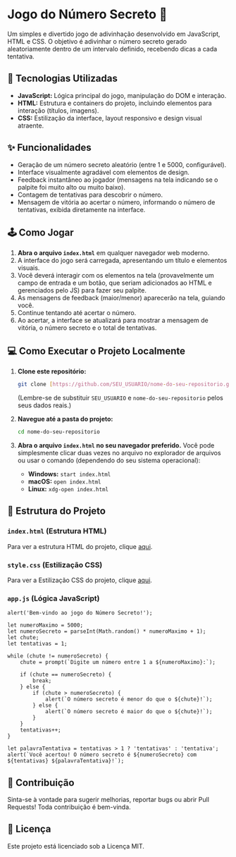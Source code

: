 # Jogo do Número Secreto 🔢
Um simples e divertido jogo de adivinhação desenvolvido em JavaScript, HTML e CSS. O objetivo é adivinhar o número secreto gerado aleatoriamente dentro de um intervalo definido, recebendo dicas a cada tentativa.

## 🚀 Tecnologias Utilizadas
* **JavaScript:** Lógica principal do jogo, manipulação do DOM e interação.
* **HTML:** Estrutura e containers do projeto, incluindo elementos para interação (títulos, imagens).
* **CSS:** Estilização da interface, layout responsivo e design visual atraente.

## ✨ Funcionalidades
* Geração de um número secreto aleatório (entre 1 e 5000, configurável).
* Interface visualmente agradável com elementos de design.
* Feedback instantâneo ao jogador (mensagens na tela indicando se o palpite foi muito alto ou muito baixo).
* Contagem de tentativas para descobrir o número.
* Mensagem de vitória ao acertar o número, informando o número de tentativas, exibida diretamente na interface.

## 🕹️ Como Jogar
1.  **Abra o arquivo `index.html`** em qualquer navegador web moderno.
2.  A interface do jogo será carregada, apresentando um título e elementos visuais.
3.  Você deverá interagir com os elementos na tela (provavelmente um campo de entrada e um botão, que seriam adicionados ao HTML e gerenciados pelo JS) para fazer seu palpite.
4.  As mensagens de feedback (maior/menor) aparecerão na tela, guiando você.
5.  Continue tentando até acertar o número.
6.  Ao acertar, a interface se atualizará para mostrar a mensagem de vitória, o número secreto e o total de tentativas.

## 💻 Como Executar o Projeto Localmente
1.  **Clone este repositório:**

    ```bash
    git clone [https://github.com/SEU_USUARIO/nome-do-seu-repositorio.git](https://github.com/SEU_USUARIO/nome-do-seu-repositorio.git)
    ```
    (Lembre-se de substituir `SEU_USUARIO` e `nome-do-seu-repositorio` pelos seus dados reais.)

2.  **Navegue até a pasta do projeto:**

    ```bash
    cd nome-do-seu-repositorio
    ```

3.  **Abra o arquivo `index.html` no seu navegador preferido.**
    Você pode simplesmente clicar duas vezes no arquivo no explorador de arquivos ou usar o comando (dependendo do seu sistema operacional):
    * **Windows:** `start index.html`
    * **macOS:** `open index.html`
    * **Linux:** `xdg-open index.html`

## 📄 Estrutura do Projeto

### `index.html` (Estrutura HTML)
Para ver a estrutura HTML do projeto, clique [aqui](https://github.com/dasilvakevyn/numero-secreto-game/blob/main/index.html).

### `style.css` (Estilização CSS)
Para ver a Estilização CSS do projeto, clique [aqui](https://github.com/dasilvakevyn/numero-secreto-game/blob/main/style.css).

### `app.js` (Lógica JavaScript)
```
alert('Bem-vindo ao jogo do Número Secreto!');

let numeroMaximo = 5000;
let numeroSecreto = parseInt(Math.random() * numeroMaximo + 1);
let chute;
let tentativas = 1;

while (chute != numeroSecreto) {
    chute = prompt(`Digite um número entre 1 a ${numeroMaximo}:`);

    if (chute == numeroSecreto) {
        break;
    } else {
        if (chute > numeroSecreto) {
            alert(`O número secreto é menor do que o ${chute}!`);
        } else {
            alert(`O número secreto é maior do que o ${chute}!`);
        }
    }
    tentativas++;
}

let palavraTentativa = tentativas > 1 ? 'tentativas' : 'tentativa';
alert(`Você acertou! O número secreto é ${numeroSecreto} com ${tentativas} ${palavraTentativa}!`);
```
## 🤝 Contribuição
Sinta-se à vontade para sugerir melhorias, reportar bugs ou abrir Pull Requests! Toda contribuição é bem-vinda.

## 📝 Licença
Este projeto está licenciado sob a Licença MIT.